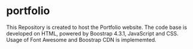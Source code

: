 # portfolio

This Repository is created to host the Portfolio website.
The code base is developed on HTML, powered by Boostrap 4.3.1, JavaScript and CSS.
Usage of Font Awesome and Boostrap CDN is implememted.
